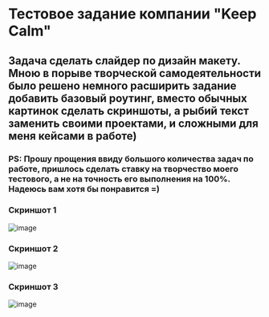 # Тестовое задание компании "Keep Calm"

## Задача сделать слайдер по дизайн макету. Мною в порыве творческой самодеятельности было решено немного расширить задание добавить базовый роутинг, вместо обычных картинок сделать скриншоты, а рыбий текст заменить своими проектами, и сложными для меня кейсами в работе) 

### PS: Прошу прощения ввиду большого количества задач по работе, пришлось сделать ставку на творчество моего тестового,  а не на точность его выполнения на 100%. Надеюсь вам хотя бы понравится =)

### Скриншот 1
![image](https://user-images.githubusercontent.com/54777402/218368435-32fae16e-5259-4cbc-99d6-bc71ed01b457.png)

### Скриншот 2
![image](https://user-images.githubusercontent.com/54777402/218368463-380ccfe2-5d7d-4576-9451-9afa24c5f475.png)

### Скриншот 3
![image](https://user-images.githubusercontent.com/54777402/218368612-16d67aa3-d654-4539-9982-7dbc5ef4b83c.png)


### 



###


